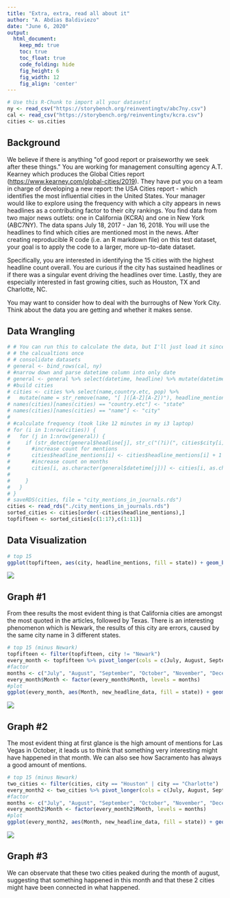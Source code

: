```yaml
---
title: "Extra, extra, read all about it"
author: "A. Abdias Baldiviezo"
date: "June 6, 2020"
output:
  html_document:  
    keep_md: true
    toc: true
    toc_float: true
    code_folding: hide
    fig_height: 6
    fig_width: 12
    fig_align: 'center'
---
```







```r
# Use this R-Chunk to import all your datasets!
ny <- read_csv("https://storybench.org/reinventingtv/abc7ny.csv")
cal <- read_csv("https://storybench.org/reinventingtv/kcra.csv")
cities <- us.cities
```

## Background

We believe if there is anything "of good report or praiseworthy we seek after these things." You are working for management consulting agency A.T. Kearney which produces the Global Cities report (https://www.kearney.com/global-cities/2019). They have put you on a team in charge of developing a new report: the USA Cities report - which identifies the most influential cities in the United States. Your manager would like to explore using the frequency with which a city appears in news headlines as a contributing factor to their city rankings. You find data from two major news outlets: one in California (KCRA) and one in New York (ABC7NY). The data spans July 18, 2017 - Jan 16, 2018. You will use the headlines to find which cities are mentioned most in the news. After creating reproducible R code (i.e. an R markdown file) on this test dataset, your goal is to apply the code to a larger, more up-to-date dataset.

Specifically, you are interested in identifying the 15 cities with the highest headline count overall. You are curious if the city has sustained headlines or if there was a singular event driving the headlines over time. Lastly, they are especially interested in fast growing cities, such as Houston, TX and Charlotte, NC. 

You may want to consider how to deal with the burroughs of New York City. Think about the data you are getting and whether it makes sense.

## Data Wrangling


```r
# # You can run this to calculate the data, but I'll just load it since I already run
# # the calcualtions once
# # consolidate datasets
# general <- bind_rows(cal, ny)
# #narrow down and parse datetime column into only date
# general <- general %>% select(datetime, headline) %>% mutate(datetime = parse_date(str_remove(datetime, "([ ]at[ ][0-9][0-9]:[0-9][0-9][A-Z][A-Z])"), "%B %d %. %Y")) %>% mutate(datetime = months(datetime))
# #build cities
# cities <- cities %>% select(name,country.etc, pop) %>%
#   mutate(name = str_remove(name, "[ ]([A-Z][A-Z])"), headline_mentions = 0, July = 0, August = 0, September = 0, October = 0, November = 0, December = 0, January = 0)
# names(cities)[names(cities) == "country.etc"] <- "state"
# names(cities)[names(cities) == "name"] <- "city"
# 
# #calculate frequency (took like 12 minutes in my i3 laptop)
# for (i in 1:nrow(cities)) {
#   for (j in 1:nrow(general)) {
#     if (str_detect(general$headline[j], str_c("(?i)(", cities$city[i], ")", sep = ""))) {
#       #increase count for mentions
#       cities$headline_mentions[i] <- cities$headline_mentions[i] + 1
#       #increase count on months
#       cities[i, as.character(general$datetime[j])] <- cities[i, as.character(general$datetime[j])] + 1
# 
#     }
#   }
# }
# saveRDS(cities, file = "city_mentions_in_journals.rds")
cities <- read_rds("./city_mentions_in_journals.rds")
sorted_cities <- cities[order(-cities$headline_mentions),]
topfifteen <- sorted_cities[c(1:17),c(1:11)]
```

## Data Visualization


```r
# top 15
ggplot(topfifteen, aes(city, headline_mentions, fill = state)) + geom_bar(stat = "identity") + scale_y_continuous(breaks = seq(0,800,50)) + theme(axis.text.x = element_text(angle = 90)) + labs(title = "15 cities with the most headline mentions", subtitle = "From July 2017 to January 2018")
```

![](Case_Study_07_files/figure-html/plot_data-1.png)<!-- -->

## Graph #1

From thee results the most evident thing is that California cities are amongst the most quoted in the articles, followed by Texas. There is an interesting phenomenon which is Newark, the results of this city are errors, caused by the same city name in 3 different states.


```r
# top 15 (minus Newark)
topfifteen <- filter(topfifteen, city != "Newark")
every_month <- topfifteen %>% pivot_longer(cols = c(July, August, September, October, November, December, January), names_to = "Month", values_to= "new_headline_data") 
#factor
months <- c("July", "August", "September", "October", "November", "December", "January")
every_month$Month <- factor(every_month$Month, levels = months)
#plot
ggplot(every_month, aes(Month, new_headline_data, fill = state)) + geom_bar(stat = "identity") + scale_y_continuous(breaks = seq(0,800,50)) + theme(axis.text.x = element_text(angle = 90)) + facet_wrap(~city, nrow = 2) + labs(title = "14 cities with most headline mentions by month", y = "# headline mentions", subtitle = "From July 2017 to January 2018")
```

![](Case_Study_07_files/figure-html/plot_data2-1.png)<!-- -->

## Graph #2

The most evident thing at first glance is the high amount of mentions for Las Vegas in October, it leads us to think that something very interesting might have happened in that month. We can also see how Sacramento has always a good amount of mentions.


```r
# top 15 (minus Newark)
two_cities <- filter(cities, city == "Houston" | city == "Charlotte")
every_month2 <- two_cities %>% pivot_longer(cols = c(July, August, September, October, November, December, January), names_to = "Month", values_to= "new_headline_data") 
#factor
months <- c("July", "August", "September", "October", "November", "December", "January")
every_month2$Month <- factor(every_month2$Month, levels = months)
#plot
ggplot(every_month2, aes(Month, new_headline_data, fill = state)) + geom_bar(stat = "identity") + scale_y_continuous(breaks = seq(0,800,50)) + theme(axis.text.x = element_text(angle = 90)) + facet_wrap(~city, nrow = 2) + labs(title = "14 cities with most headline mentions by month", y = "# headline mentions", subtitle = "From July 2017 to January 2018")
```

![](Case_Study_07_files/figure-html/plot_data3-1.png)<!-- -->

## Graph #3

We can observate that these two cities peaked during the month of august, suggesting that something happened in this month and that these 2 cities might have been connected in what happened.
